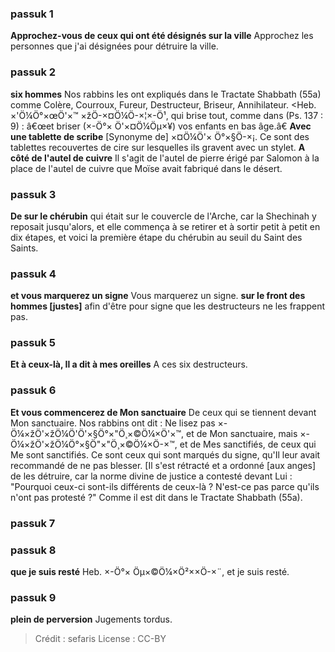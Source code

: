 
### passuk 1
<b>Approchez-vous de ceux qui ont été désignés sur la ville</b> Approchez les personnes que j'ai désignées pour détruire la ville.

### passuk 2
<b>six hommes</b> Nos rabbins les ont expliqués dans le Tractate Shabbath (55a) comme Colère, Courroux, Fureur, Destructeur, Briseur, Annihilateur.
<Heb. ×'Ö¼Ö°×œÖ'×™ ×žÖ-×¤Ö¼Ö-×¦×-Ö¹, qui brise tout, comme dans (Ps. 137 : 9) : â€œet briser (×-Ö°× Ö'×¤Ö¼Öµ×¥) vos enfants en bas âge.â€
<b>Avec une tablette de scribe</b> [Synonyme de] ×¤Ö¼Ö'× Ö°×§Ö-×¡. Ce sont des tablettes recouvertes de cire sur lesquelles ils gravent avec un stylet.
<b>A côté de l'autel de cuivre</b> Il s'agit de l'autel de pierre érigé par Salomon à la place de l'autel de cuivre que Moïse avait fabriqué dans le désert.

### passuk 3
<b>De sur le chérubin</b> qui était sur le couvercle de l'Arche, car la Shechinah y reposait jusqu'alors, et elle commença à se retirer et à sortir petit à petit en dix étapes, et voici la première étape du chérubin au seuil du Saint des Saints.

### passuk 4
<b>et vous marquerez un signe</b> Vous marquerez un signe.
<b>sur le front des hommes [justes]</b> afin d'être pour signe que les destructeurs ne les frappent pas.

### passuk 5
<b>Et à ceux-là, Il a dit à mes oreilles</b> A ces six destructeurs.

### passuk 6
<b>Et vous commencerez de Mon sanctuaire</b> De ceux qui se tiennent devant Mon sanctuaire. Nos rabbins ont dit : Ne lisez pas ×-Ö¼×žÖ'×žÖ¼Ö'Ö'×§Ö°×"Ö¸×©Ö¼×Ö'×™, et de Mon sanctuaire, mais ×-Ö¼×žÖ'×žÖ¼Ö°×§Ö"×"Ö¸×©Ö¼×Ö-×™, et de Mes sanctifiés, de ceux qui Me sont sanctifiés. Ce sont ceux qui sont marqués du signe, qu'Il leur avait recommandé de ne pas blesser. [Il s'est rétracté et a ordonné [aux anges] de les détruire, car la norme divine de justice a contesté devant Lui : "Pourquoi ceux-ci sont-ils différents de ceux-là ? N'est-ce pas parce qu'ils n'ont pas protesté ?" Comme il est dit dans le Tractate Shabbath (55a).

### passuk 7

### passuk 8
<b>que je suis resté</b> Heb. ×-Ö°× Öµ×©Ö¼×Ö²××Ö-×¨, et je suis resté.

### passuk 9
<b>plein de perversion</b> Jugements tordus.

>Crédit : sefaris
>License : CC-BY